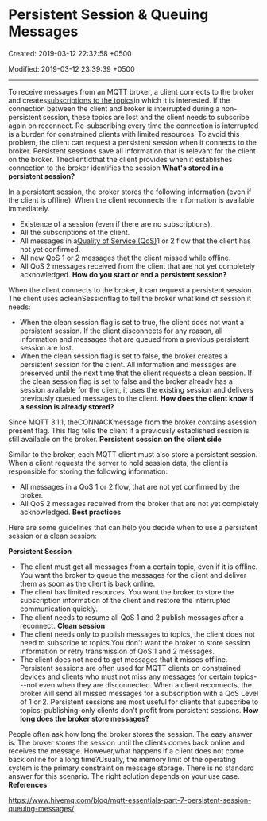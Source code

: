# Persistent Session & Queuing Messages

Created: 2019-03-12 22:32:58 +0500

Modified: 2019-03-12 23:39:39 +0500

---

To receive messages from an MQTT broker, a client connects to the broker and creates[subscriptions to the topics](https://www.hivemq.com/blog/mqtt-essentials-part-5-mqtt-topics-best-practices/)in which it is interested. If the connection between the client and broker is interrupted during a non-persistent session, these topics are lost and the client needs to subscribe again on reconnect. Re-subscribing every time the connection is interrupted is a burden for constrained clients with limited resources. To avoid this problem, the client can request a persistent session when it connects to the broker. Persistent sessions save all information that is relevant for the client on the broker. TheclientIdthat the client provides when it establishes connection to the broker identifies the session
**What's stored in a persistent session?**

In a persistent session, the broker stores the following information (even if the client is offline). When the client reconnects the information is available immediately.
-   Existence of a session (even if there are no subscriptions).
-   All the subscriptions of the client.
-   All messages in a[Quality of Service (QoS)](https://www.hivemq.com/blog/mqtt-essentials-part-6-mqtt-quality-of-service-levels/)1 or 2 flow that the client has not yet confirmed.
-   All new QoS 1 or 2 messages that the client missed while offline.
-   All QoS 2 messages received from the client that are not yet completely acknowledged.
**How do you start or end a persistent session?**

When the client connects to the broker, it can request a persistent session. The client uses acleanSessionflag to tell the broker what kind of session it needs:
-   When the clean session flag is set to true, the client does not want a persistent session. If the client disconnects for any reason, all information and messages that are queued from a previous persistent session are lost.
-   When the clean session flag is set to false, the broker creates a persistent session for the client. All information and messages are preserved until the next time that the client requests a clean session. If the clean session flag is set to false and the broker already has a session available for the client, it uses the existing session and delivers previously queued messages to the client.
**How does the client know if a session is already stored?**

Since MQTT 3.1.1, theCONNACKmessage from the broker contains asession present flag. This flag tells the client if a previously established session is still available on the broker.
**Persistent session on the client side**

Similar to the broker, each MQTT client must also store a persistent session. When a client requests the server to hold session data, the client is responsible for storing the following information:
-   All messages in a QoS 1 or 2 flow, that are not yet confirmed by the broker.
-   All QoS 2 messages received from the broker that are not yet completely acknowledged.
**Best practices**

Here are some guidelines that can help you decide when to use a persistent session or a clean session:

**Persistent Session**
-   The client must get all messages from a certain topic, even if it is offline. You want the broker to queue the messages for the client and deliver them as soon as the client is back online.
-   The client has limited resources. You want the broker to store the subscription information of the client and restore the interrupted communication quickly.
-   The client needs to resume all QoS 1 and 2 publish messages after a reconnect.
**Clean session**
-   The client needs only to publish messages to topics, the client does not need to subscribe to topics.You don't want the broker to store session information or retry transmission of QoS 1 and 2 messages.
-   The client does not need to get messages that it misses offline.
Persistent sessions are often used for MQTT clients on constrained devices and clients who must not miss any messages for certain topics---not even when they are disconnected. When a client reconnects, the broker will send all missed messages for a subscription with a QoS Level of 1 or 2. Persistent sessions are most useful for clients that subscribe to topics; publishing-only clients don't profit from persistent sessions.
**How long does the broker store messages?**

People often ask how long the broker stores the session. The easy answer is: The broker stores the session until the clients comes back online and receives the message. However,what happens if a client does not come back online for a long time?Usually, the memory limit of the operating system is the primary constraint on message storage. There is no standard answer for this scenario. The right solution depends on your use case.
**References**

<https://www.hivemq.com/blog/mqtt-essentials-part-7-persistent-session-queuing-messages/>
